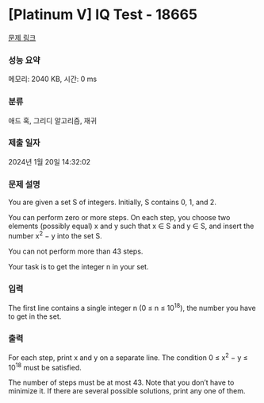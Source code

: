 # [Platinum V] IQ Test - 18665 

[문제 링크](https://www.acmicpc.net/problem/18665) 

### 성능 요약

메모리: 2040 KB, 시간: 0 ms

### 분류

애드 혹, 그리디 알고리즘, 재귀

### 제출 일자

2024년 1월 20일 14:32:02

### 문제 설명

<p>You are given a set S of integers. Initially, S contains 0, 1, and 2.</p>

<p>You can perform zero or more steps. On each step, you choose two elements (possibly equal) x and y such that x ∈ S and y ∈ S, and insert the number x<sup>2</sup> − y into the set S.</p>

<p>You can not perform more than 43 steps.</p>

<p>Your task is to get the integer n in your set.</p>

### 입력 

 <p>The first line contains a single integer n (0 ≤ n ≤ 10<sup>18</sup>), the number you have to get in the set.</p>

### 출력 

 <p>For each step, print x and y on a separate line. The condition 0 ≤ x<sup>2</sup> − y ≤ 10<sup>18</sup> must be satisfied.</p>

<p>The number of steps must be at most 43. Note that you don’t have to minimize it. If there are several possible solutions, print any one of them.</p>

